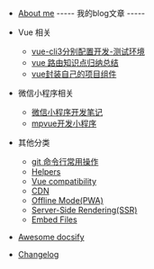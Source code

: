 - [About me](README.md)
----- 我的blog文章 -----

- Vue 相关

  - [vue-cli3分别配置开发-测试环境](vue-cli3-dev-test-env.md)
  - [vue 路由知识点归纳总结](vue-route.md)
  - [vue封装自己的项目组件](build-your-vue-component.md)

- 微信小程序相关

  - [微信小程序开发笔记](wechatapp-about.md)
  - [mpvue开发小程序](wechatapp-mpvue.md)

- 其他分类

  - [git 命令行常用操作](git-notebook.md)
  - [Helpers](helpers.md)
  - [Vue compatibility](vue.md)
  - [CDN](cdn.md)
  - [Offline Mode(PWA)](pwa.md)
  - [Server-Side Rendering(SSR)](ssr.md)
  - [Embed Files](embed-files.md)

- [Awesome docsify](awesome.md)
- [Changelog](changelog.md)
